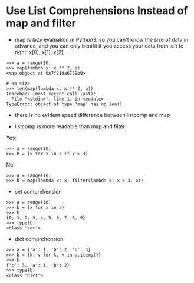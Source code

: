 # Use	List	Comprehensions	Instead	of	map	and filter

* map is lazy evaluation in Python3, so you can't know the size of data in advance, and you can only benifit if you access your data from left to right: x[0], x[1], x[2], .....

```
>>> a = range(10)
>>> map(lambda x: x ** 2, a)
<map object at 0x7f21da6759b0>

# no size
>>> len(map(lambda x: x ** 2, a))
Traceback (most recent call last):
  File "<stdin>", line 1, in <module>
TypeError: object of type 'map' has no len()
```

* there is no evident speed difference between listcomp and map

* listcomp is more readable than map and filter

Yes:
```
>>> a = range(10)
>>> b = [x for x in a if x > 3]
```

No:
```
>>> a = range(10)
>>> b = map(lambda x: x, filter(lambda x: x > 3, a))
```

* set comprehension

```
>>> a = range(10)
>>> b = {x for x in a}
>>> b
{0, 1, 2, 3, 4, 5, 6, 7, 8, 9}
>>> type(b)
<class 'set'>
```

* dict comprehension

```
>>> a = {'a': 1, 'b': 2, 'c': 3}
>>> b = {k: v for k, v in a.items()}
>>> b
{'c': 3, 'a': 1, 'b': 2}
>>> type(b)
<class 'dict'>
```